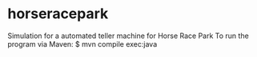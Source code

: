 # horseracepark
Simulation for a automated teller machine for Horse Race Park
To run the program via Maven:
$ mvn compile exec:java
